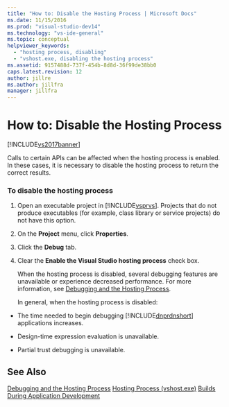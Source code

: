 ```yaml
---
title: "How to: Disable the Hosting Process | Microsoft Docs"
ms.date: 11/15/2016
ms.prod: "visual-studio-dev14"
ms.technology: "vs-ide-general"
ms.topic: conceptual
helpviewer_keywords:
  - "hosting process, disabling"
  - "vshost.exe, disabling the hosting process"
ms.assetid: 9157488d-737f-454b-8d8d-36f99de38bb0
caps.latest.revision: 12
author: jillre
ms.author: jillfra
manager: jillfra
---
```

# How to: Disable the Hosting Process
[!INCLUDE[vs2017banner](../includes/vs2017banner.md)]

Calls to certain APIs can be affected when the hosting process is enabled. In these cases, it is necessary to disable the hosting process to return the correct results.

### To disable the hosting process

1. Open an executable project in [!INCLUDE[vsprvs](../includes/vsprvs-md.md)]. Projects that do not produce executables (for example, class library or service projects) do not have this option.

2. On the **Project** menu, click **Properties**.

3. Click the **Debug** tab.

4. Clear the **Enable the Visual Studio hosting process** check box.

   When the hosting process is disabled, several debugging features are unavailable or experience decreased performance. For more information, see [Debugging and the Hosting Process](../debugger/debugging-and-the-hosting-process.md).

   In general, when the hosting process is disabled:

- The time needed to begin debugging [!INCLUDE[dnprdnshort](../includes/dnprdnshort-md.md)] applications increases.

- Design-time expression evaluation is unavailable.

- Partial trust debugging is unavailable.

## See Also
 [Debugging and the Hosting Process](../debugger/debugging-and-the-hosting-process.md)
 [Hosting Process (vshost.exe)](../ide/hosting-process-vshost-exe.md)
 [Builds During Application Development](https://msdn.microsoft.com/c9497d62-3b7b-4449-88e8-cf27acc9efe6)
